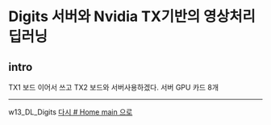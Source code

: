 
# Digits 서버와 Nvidia TX기반의 영상처리 딥러닝

## intro

TX1 보드 이어서 쓰고 TX2 보드와 서버사용하겠다. 서버 GPU 카드 8개





---

w13_DL_Digits
[다시 # Home main 으로](../README.md)
